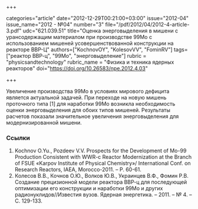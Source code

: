 +++

categories="article"
date="2012-12-29T00:21:00+03:00"
issue="2012-04"
issue_name="2012 - №04"
number="3"
file="/pdf/2012/04/2012-4-article-3.pdf"
udc="621.039.51"
title="Оценка энерговыделения в мишени с урансодержащим материалом при производстве 99Мо с использованием мишеней усовершенствованной конструкции на реакторе ВВР-Ц"
authors=["KochnovOY", "KolesovVV", "FominRV"]
tags=["реактор ВВР-ц", "99Mo", "энерговыделение"]
rubric = "physicsandtechnology"
rubric_name = "Физика и техника ядерных реакторов"
doi="https://doi.org/10.26583/npe.2012.4.03"

+++

Увеличение производства 99Mo в условиях мирового дефицита является актуальной задачей. При переходе на новую мишень проточного типа [1] для наработки 99Mo возникла необходимость оценки энерговыделения для обоих типов мишеней. Результаты расчетов показали значительное увеличения энерговыделения для модернизированной мишени.

### Ссылки

1. Kochnov O.Yu., Pozdeev V.V. Prospects for the Development of Mo-99 Production Consistent with WWR-c Reactor Modernization at the Branch of FSUE «Karpov Institute of Physical Chemistry»/ International Conf. on Research Reactors, IAEA, Morocco-2011. – Р. 60-61.
2. Колесов В.В., Кочнов О.Ю., Волков Ю.В., Украинцев В.Ф., Фомин Р.В. Создание прецизионной модели реактора ВВР-ц для последующей оптимизации его конструкции и наработки 99Mo и других радионуклидов//Известия вузов. Ядерная энергетика. – 2011. – № 4. – С. 129-133.